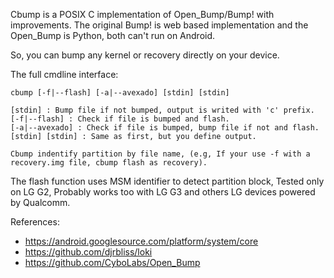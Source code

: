 Cbump is a POSIX C implementation of Open_Bump/Bump! with improvements.
The original Bump! is web based implementation and the Open_Bump is
Python, both can't run on Android.

So, you can bump any kernel or recovery directly on your device.

The full cmdline interface:

```
cbump [-f|--flash] [-a|--avexado] [stdin] [stdin]

[stdin] : Bump file if not bumped, output is writed with 'c' prefix.
[-f|--flash] : Check if file is bumped and flash.
[-a|--avexado] : Check if file is bumped, bump file if not and flash.
[stdin] [stdin] : Same as first, but you define output.

Cbump indentify partition by file name, (e.g, If your use -f with a recovery.img file, cbump flash as recovery).
```

The flash function uses MSM identifier to detect partition block, Tested only on LG G2, Probably works too with LG G3 and others LG devices powered by Qualcomm.

References:

* https://android.googlesource.com/platform/system/core
* https://github.com/djrbliss/loki
* https://github.com/CyboLabs/Open_Bump
